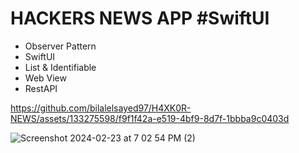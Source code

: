 # HACKERS NEWS APP #SwiftUI
- Observer Pattern
- SwiftUI
- List & Identifiable
- Web View
- RestAPI

https://github.com/bilalelsayed97/H4XK0R-NEWS/assets/133275598/f9f1f42a-e519-4bf9-8d7f-1bbba9c0403d

![Screenshot 2024-02-23 at 7 02 54 PM (2)](https://github.com/bilalelsayed97/H4XK0R-NEWS/assets/133275598/d8061c6a-80fd-4b6c-abf1-218c51fec6b2)


